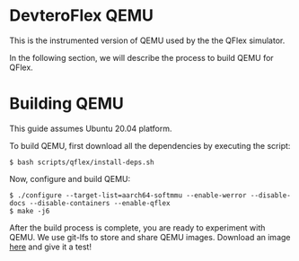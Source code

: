# DevteroFlex QEMU

This is the instrumented version of QEMU used by the the QFlex simulator.

In the following section, we will describe the process to build QEMU for QFlex.

# Building QEMU

This guide assumes Ubuntu 20.04 platform.

To build QEMU, first download all the dependencies by executing the script:

```
$ bash scripts/qflex/install-deps.sh
```

Now, configure and build QEMU:
```
$ ./configure --target-list=aarch64-softmmu --enable-werror --disable-docs --disable-containers --enable-qflex
$ make -j6
```

After the build process is complete, you are ready to experiment with QEMU. 
We use git-lfs to store and share QEMU images. Download an image [here](https://github.com/parsa-epfl/images/tree/ubuntu20.04-aarch64) and give it a test!
